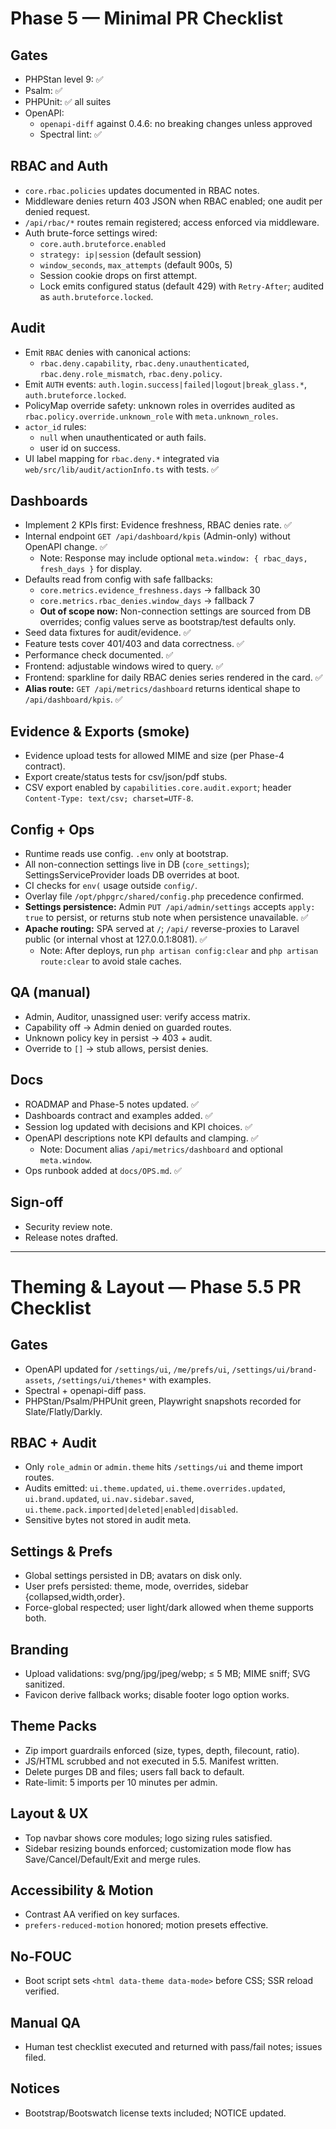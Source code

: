 # Phase 5 — Minimal PR Checklist

## Gates
- PHPStan level 9: ✅
- Psalm: ✅
- PHPUnit: ✅ all suites
- OpenAPI:
  - `openapi-diff` against 0.4.6: no breaking changes unless approved
  - Spectral lint: ✅

## RBAC and Auth
- `core.rbac.policies` updates documented in RBAC notes.
- Middleware denies return 403 JSON when RBAC enabled; one audit per denied request.
- `/api/rbac/*` routes remain registered; access enforced via middleware.
- Auth brute-force settings wired:
  - `core.auth.bruteforce.enabled`
  - `strategy: ip|session` (default session)
  - `window_seconds`, `max_attempts` (default 900s, 5)
  - Session cookie drops on first attempt.
  - Lock emits configured status (default 429) with `Retry-After`; audited as `auth.bruteforce.locked`.

## Audit
- Emit `RBAC` denies with canonical actions:
  - `rbac.deny.capability`, `rbac.deny.unauthenticated`, `rbac.deny.role_mismatch`, `rbac.deny.policy`.
- Emit `AUTH` events: `auth.login.success|failed|logout|break_glass.*`, `auth.bruteforce.locked`.
- PolicyMap override safety: unknown roles in overrides audited as `rbac.policy.override.unknown_role` with `meta.unknown_roles`.
- `actor_id` rules:
  - `null` when unauthenticated or auth fails.
  - user id on success.
- UI label mapping for `rbac.deny.*` integrated via `web/src/lib/audit/actionInfo.ts` with tests. ✅

## Dashboards
- Implement 2 KPIs first: Evidence freshness, RBAC denies rate. ✅
- Internal endpoint `GET /api/dashboard/kpis` (Admin-only) without OpenAPI change. ✅
  - Note: Response may include optional `meta.window: { rbac_days, fresh_days }` for display.
- Defaults read from config with safe fallbacks:
  - `core.metrics.evidence_freshness.days` → fallback 30
  - `core.metrics.rbac_denies.window_days` → fallback 7
  - **Out of scope now:** Non-connection settings are sourced from DB overrides; config values serve as bootstrap/test defaults only.
- Seed data fixtures for audit/evidence. ✅
- Feature tests cover 401/403 and data correctness. ✅
- Performance check documented. ✅
- Frontend: adjustable windows wired to query. ✅
- Frontend: sparkline for daily RBAC denies series rendered in the card. ✅
- **Alias route:** `GET /api/metrics/dashboard` returns identical shape to `/api/dashboard/kpis`. ✅

## Evidence & Exports (smoke)
- Evidence upload tests for allowed MIME and size (per Phase-4 contract).
- Export create/status tests for csv/json/pdf stubs.
- CSV export enabled by `capabilities.core.audit.export`; header `Content-Type: text/csv; charset=UTF-8`.

## Config + Ops
- Runtime reads use config. `.env` only at bootstrap.
- All non-connection settings live in DB (`core_settings`); SettingsServiceProvider loads DB overrides at boot.
- CI checks for `env(` usage outside `config/`.
- Overlay file `/opt/phpgrc/shared/config.php` precedence confirmed.
- **Settings persistence:** Admin `PUT /api/admin/settings` accepts `apply: true` to persist, or returns stub note when persistence unavailable. ✅
- **Apache routing:** SPA served at `/`; `/api/` reverse-proxies to Laravel public (or internal vhost at 127.0.0.1:8081). ✅
  - Note: After deploys, run `php artisan config:clear` and `php artisan route:clear` to avoid stale caches.

## QA (manual)
- Admin, Auditor, unassigned user: verify access matrix.
- Capability off → Admin denied on guarded routes.
- Unknown policy key in persist → 403 + audit.
- Override to `[]` → stub allows, persist denies.

## Docs
- ROADMAP and Phase-5 notes updated. ✅
- Dashboards contract and examples added. ✅
- Session log updated with decisions and KPI choices. ✅
- OpenAPI descriptions note KPI defaults and clamping. ✅
  - Note: Document alias `/api/metrics/dashboard` and optional `meta.window`.
- Ops runbook added at `docs/OPS.md`. ✅

## Sign-off
- Security review note.
- Release notes drafted.

---

# Theming & Layout — Phase 5.5 PR Checklist

## Gates
- OpenAPI updated for `/settings/ui`, `/me/prefs/ui`, `/settings/ui/brand-assets`, `/settings/ui/themes*` with examples.
- Spectral + openapi-diff pass.
- PHPStan/Psalm/PHPUnit green, Playwright snapshots recorded for Slate/Flatly/Darkly.

## RBAC + Audit
- Only `role_admin` or `admin.theme` hits `/settings/ui` and theme import routes.
- Audits emitted: `ui.theme.updated`, `ui.theme.overrides.updated`, `ui.brand.updated`, `ui.nav.sidebar.saved`, `ui.theme.pack.imported|deleted|enabled|disabled`.
- Sensitive bytes not stored in audit meta.

## Settings & Prefs
- Global settings persisted in DB; avatars on disk only.
- User prefs persisted: theme, mode, overrides, sidebar {collapsed,width,order}.
- Force-global respected; user light/dark allowed when theme supports both.

## Branding
- Upload validations: svg/png/jpg/jpeg/webp; ≤ 5 MB; MIME sniff; SVG sanitized.
- Favicon derive fallback works; disable footer logo option works.

## Theme Packs
- Zip import guardrails enforced (size, types, depth, filecount, ratio).
- JS/HTML scrubbed and not executed in 5.5. Manifest written.
- Delete purges DB and files; users fall back to default.
- Rate-limit: 5 imports per 10 minutes per admin.

## Layout & UX
- Top navbar shows core modules; logo sizing rules satisfied.
- Sidebar resizing bounds enforced; customization mode flow has Save/Cancel/Default/Exit and merge rules.

## Accessibility & Motion
- Contrast AA verified on key surfaces.
- `prefers-reduced-motion` honored; motion presets effective.

## No-FOUC
- Boot script sets `<html data-theme data-mode>` before CSS; SSR reload verified.

## Manual QA
- Human test checklist executed and returned with pass/fail notes; issues filed.

## Notices
- Bootstrap/Bootswatch license texts included; NOTICE updated.
